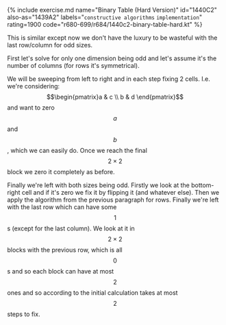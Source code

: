 {% include exercise.md name="Binary Table (Hard Version)" id="1440C2" also-as="1439A2" labels="`constructive algorithms` `implementation`" rating=1900 code="r680-699/r684/1440c2-binary-table-hard.kt" %}

This is similar except now we don't have the luxury to be wasteful with the last row/column for odd sizes.

First let's solve for only one dimension being odd and let's assume it's the number of columns (for rows it's symmetrical).

We will be sweeping from left to right and in each step fixing 2 cells.  I.e. we're considering:  $$\begin{pmatrix}a & c \\ b & d \end{pmatrix}$$ and want to zero $$a$$ and $$b$$, which we can easily do. Once we reach the final $$2\times2$$ block we zero it completely as before.

Finally we're left with both sizes being odd.  Firstly we look at the bottom-right cell and if it's zero we fix it by flipping it (and whatever else).  Then we apply the algorithm from the previous paragraph for rows.  Finally we're left with the last row which can have some $$1$$s (except for the last column).  We look at it in $$2\times2$$ blocks with the previous row, which is all $$0$$s and so each block can have at most $$2$$ ones and so according to the initial calculation takes at most $$2$$ steps to fix.
